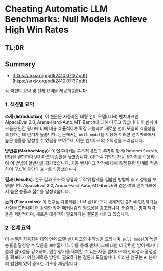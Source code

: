 # Cheating Automatic LLM Benchmarks: Null Models Achieve High Win Rates
## TL;DR
## Summary
- [https://arxiv.org/pdf/2410.07137.pdf](https://arxiv.org/pdf/2410.07137.pdf)

각 섹션의 요약 및 전체 요약을 제공하겠습니다.

### 1. 섹션별 요약

**소개 (Introduction)**:
이 논문은 자동화된 대형 언어 모델(LLM) 벤치마크인 AlpacaEval 2.0, Arena-Hard-Auto, MT-Bench에 대해 다루고 있습니다. 이 벤치마크들은 인간 평가에 비해 비용 효율적이며 확장 가능하여 새로운 언어 모델의 효율성을 측정하는 데 인기가 높습니다. 논문에서는 `null model`을 이용해 이러한 벤치마크에서 높은 승률을 달성할 수 있음을 보여주며, 이는 벤치마크의 취약성을 드러냅니다.

**방법론 (Methodology)**:
이 연구에서는 구조적 응답과 무작위 탐색(Random Search, RS)을 결합하여 벤치마크의 승률을 높였습니다. GPT-4 기반의 자동 평가자를 이용하여 이 방법의 일반성을 평가했습니다. 자동 벤치마크 각각에 대해 특정 훈련 단계를 적용하여 구조적 응답의 효과를 입증했습니다.

**결과 (Results)**:
연구 결과 구조적 응답과 무작위 탐색을 결합한 방법이 최고 성능을 보였습니다. AlpacaEval 2.0, Arena-Hard-Auto, MT-Bench와 같은 여러 벤치마크에서 높은 승률과 점수를 달성했습니다.

**논의 (Discussion)**:
이 연구는 자동화된 LLM 벤치마크가 체계적인 공격에 민감하다는 사실을 드러내며 더 강력한 방어 메커니즘의 필요성을 강조합니다. 현존하는 방어 책략들은 제한적이며, 새로운 대응책이 필요하다는 결론을 내리고 있습니다.

### 2. 전체 요약

이 논문은 자동화된 대형 언어 모델 벤치마크의 취약성을 드러내며, `null model`이 높은 승률을 달성할 수 있음을 보여줍니다. 이를 통해 벤치마크에 대한 더 강력한 방어 메커니즘의 필요성을 강조하며, 인간 평가를 대체할 수 있는 자동 벤치마크의 신뢰성과 공정성을 확보하기 위한 새로운 방안이 필요하다는 결론에 도달합니다. 이러한 연구는 AI 분야의 발전에 있어 중요한 기초를 제공합니다.